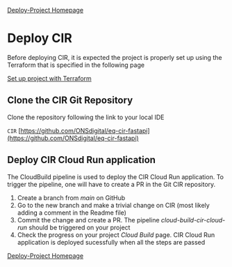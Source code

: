 [Deploy-Project Homepage](./README.md)

# Deploy CIR

Before deploying CIR, it is expected the project is properly set up using the Terraform that is specified in the following page

[Set up project with Terraform](./set-up-project.md)

## Clone the CIR Git Repository

Clone the repository following the link to your local IDE

`CIR` [https://github.com/ONSdigital/eq-cir-fastapi](https://github.com/ONSdigital/eq-cir-fastapi)

## Deploy CIR Cloud Run application

The CloudBuild pipeline is used to deploy the CIR Cloud Run application. To trigger the pipeline, one will have to create a PR in the Git CIR repository.

1. Create a branch from *main* on GitHub
2. Go to the new branch and make a trivial change on CIR (most likely adding a comment in the Readme file)
3. Commit the change and create a PR. The pipeline *cloud-build-cir-cloud-run* should be triggered on your project
4. Check the progress on your project *Cloud Build* page. CIR Cloud Run application is deployed sucessfully when all the steps are passed

[Deploy-Project Homepage](./README.md)

